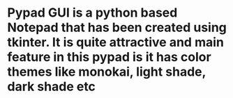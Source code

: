 # Pypad GUI is a python based Notepad that has been created using tkinter. It is quite attractive and main feature in this pypad is it has color themes like monokai, light shade, dark shade etc

